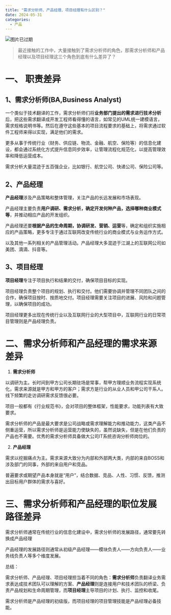 ```yaml
---
title: "需求分析师、产品经理、项目经理有什么区别？"
date: 2024-05-31
categories:
  - 产品
---
```



<!-- 警告：此图片链接已过期，显示为占位图片 -->
![图片已过期](../../assets/images/placeholder.png)

<!-- more -->

> 最近接触的工作中，大量接触到了需求分析师的角色，那需求分析师和产品经理以及项目经理这三个角色到底有什么差异了？

# 一、 职责差异

## 1、**需求分析师(BA,Business Analyst)**

一个类似于技术翻译的工作，需求分析师们将**业务部门提出的需求进行技术分析**后，把这些需求翻译成开发工程师看得懂的语言，如常见的UML统一建模语言，需求规格说明书等。然后在遵守这些基本的项目流程要求的基础上，将需求通过软件工程师来得以实现，满足他们的需求。

更多从事于传统行业（财务、供应链、物流、金融、航空、保险等）的信息化建设，都会通过系统化方式提升信息同步效率，让管理流程化规范化，以提高管理效率和降低运营成本。

需求分析大量混迹于五百强企业，比如银行、航空公司、快递公司、保险公司等。

## 2、产品经理

**产品经理**涉及产品策略和整体管理，关注产品的长远发展和市场表现。

产品经理主要负责**用户调研、需求分析，确定开发何种产品，选择哪种商业模式等**，并推动相应产品的开发组织。

产品经理还要**根据产品的生命周期，协调研发、营销、运营**等，确定和组织实施相应的产品策略，更多专注于通过互联网改变传统行业的商业模式与业务运作方式。

以及其他一系列相关的产品管理活动。产品经理大多混迹于江湖上的互联网公司如美团、滴滴、抖音等。

## 3、项目经理

**项目经理**专注于项目执行和结果的交付，确保项目目标的实现。

项目经理负责整个项目的规划、执行和交付。他们需要协调并管理不同团队之间的合作，确保项目按时、按质地交付。项目经理需要关注项目的进展、风险和问题管理，以确保项目的成功。

项目经理更多出现在传统行业以及互联网行业的大型项目中，互联网行业的日常项目管理则是产品经理负责。

# 二、需求分析师和产品经理的**需求来源差异**

1.  **需求分析师**
    

以调研为主。长时间到甲方公司长期驻场是常事，帮甲方理顺业务流程实现系统化，需求来源就是甲方和甲方的客户；需求方是行业的从业人员和甲公司干系人。线下频繁的走访调研需求反馈很必要。

项目一般都有《行业规范书》，会对项目的整体框架，性能要求，功能列表有大致要求。

需求分析师的产品是最大要求是公司战略或需求理解能力和推动能力，这类产品不侧重运营，所以需求分析师是运营能力使缺失的，虽然说缺失，但是在他们负责的产品也不需要。优秀的需求分析师具备做大公司IT系统咨询分析师岗位的。

2.  **产品经理**
    

需求以挖掘痛点为主。需求来源大致分为内部和外部两大类，内部的来自BOSS和涉及部门的同事，外部的来自用户和竞品。

普遍要求或期望产品本身就是“用户”，结合数据、竞品、人性、习惯、反馈，推测出目标用户群体的需求与喜好。

# 三、需求分析师和产品经理的**职位发展路径差异**

需求分析师通常在传统行业的信息化建设中，需求分析师的发展路径，通常要先转换成产品经理

产品经理的发展路径则通常从初级产品经理——模块负责人——方向负责人——业务线负责人等多个维度发展。

总结：

需求分析师、产品经理、项目经理担当着不同的角色：**需求分析师**负责翻译业务需求表达成技术团队可以理解的方案、**产品经理**则是连接用户和技术团队的桥梁、负责产品规划和生命周期管理，而**项目经理**主导项目的计划、执行、监控和收尾。

需求分析师是产品经理的初级版，而项目经理的项目管理技能是产品经理必备技能。